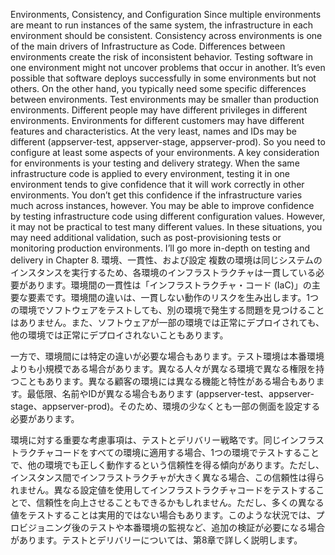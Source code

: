 Environments, Consistency, and Configuration Since multiple environments are meant to run instances of the same system, the infrastructure in each environment should be consistent. Consistency across environments is one of the main drivers of Infrastructure as Code. Differences between environments create the risk of inconsistent behavior. Testing software in one environment might not uncover problems that occur in another. It’s even possible that software deploys successfully in some environments but not others. On the other hand, you typically need some specific differences between environments. Test environments may be smaller than production environments. Different people may have different privileges in different environments. Environments for different customers may have different features and characteristics. At the very least, names and IDs may be different (appserver-test, appserver-stage, appserver-prod). So you need to configure at least some aspects of your environments. A key consideration for environments is your testing and delivery strategy. When the same infrastructure code is applied to every environment, testing it in one environment tends to give confidence that it will work correctly in other environments. You don’t get this confidence if the infrastructure varies much across instances, however. You may be able to improve confidence by testing infrastructure code using different configuration values. However, it may not be practical to test many different values. In these situations, you may need additional validation, such as post-provisioning tests or monitoring production environments. I’ll go more in-depth on testing and delivery in Chapter 8.
環境、一貫性、および設定
複数の環境は同じシステムのインスタンスを実行するため、各環境のインフラストラクチャは一貫している必要があります。環境間の一貫性は「インフラストラクチャ・コード (IaC)」の主要な要素です。環境間の違いは、一貫しない動作のリスクを生み出します。1つの環境でソフトウェアをテストしても、別の環境で発生する問題を見つけることはありません。また、ソフトウェアが一部の環境では正常にデプロイされても、他の環境では正常にデプロイされないこともあります。

一方で、環境間には特定の違いが必要な場合もあります。テスト環境は本番環境よりも小規模である場合があります。異なる人々が異なる環境で異なる権限を持つこともあります。異なる顧客の環境には異なる機能と特性がある場合もあります。最低限、名前やIDが異なる場合もあります (appserver-test、appserver-stage、appserver-prod)。そのため、環境の少なくとも一部の側面を設定する必要があります。

環境に対する重要な考慮事項は、テストとデリバリー戦略です。同じインフラストラクチャコードをすべての環境に適用する場合、1つの環境でテストすることで、他の環境でも正しく動作するという信頼性を得る傾向があります。ただし、インスタンス間でインフラストラクチャが大きく異なる場合、この信頼性は得られません。異なる設定値を使用してインフラストラクチャコードをテストすることで、信頼性を向上させることもできるかもしれません。ただし、多くの異なる値をテストすることは実用的ではない場合もあります。このような状況では、プロビジョニング後のテストや本番環境の監視など、追加の検証が必要になる場合があります。テストとデリバリーについては、第8章で詳しく説明します。